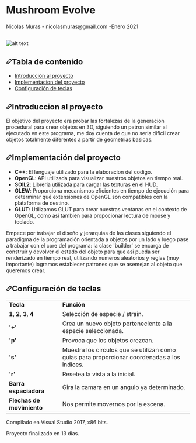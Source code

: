 <h1>Mushroom Evolve</h1>
Nicolas Muras - nicolasmuras@gmail.com -Enero 2021

<h2></h2>

![alt text](https://github.com/NicolasMuras/mushroom_evolve/blob/main/Progress%20in%20pictures/DAY_12B.jpg?raw=true)

<h2><a id="user-content-tabla-de-contenido" class="anchor" aria-hidden="true" href="#tabla-de-contenido"><svg class="octicon octicon-link" viewBox="0 0 16 16" version="1.1" width="16" height="16" aria-hidden="true"><path fill-rule="evenodd" d="M7.775 3.275a.75.75 0 001.06 1.06l1.25-1.25a2 2 0 112.83 2.83l-2.5 2.5a2 2 0 01-2.83 0 .75.75 0 00-1.06 1.06 3.5 3.5 0 004.95 0l2.5-2.5a3.5 3.5 0 00-4.95-4.95l-1.25 1.25zm-4.69 9.64a2 2 0 010-2.83l2.5-2.5a2 2 0 012.83 0 .75.75 0 001.06-1.06 3.5 3.5 0 00-4.95 0l-2.5 2.5a3.5 3.5 0 004.95 4.95l1.25-1.25a.75.75 0 00-1.06-1.06l-1.25 1.25a2 2 0 01-2.83 0z"></path></svg></a>Tabla de contenido
</h2>
<ul>
  <li><a href="#introduccion-al-proyecto">Introducción al proyecto</a></li>
  <li><a href="#implementaci%C3%B3n-del-proyecto">Implementacion del proyecto</a></li>
  <li><a href="#configuracion-de-teclas">Configuración de teclas</a></li>
</ul>

<h2><a id="user-content-introduccion-al-proyecto" class="anchor" aria-hidden="true" href="#introduccion-al-proyecto"><svg class="octicon octicon-link" viewBox="0 0 16 16" version="1.1" width="16" height="16" aria-hidden="true"><path fill-rule="evenodd" d="M7.775 3.275a.75.75 0 001.06 1.06l1.25-1.25a2 2 0 112.83 2.83l-2.5 2.5a2 2 0 01-2.83 0 .75.75 0 00-1.06 1.06 3.5 3.5 0 004.95 0l2.5-2.5a3.5 3.5 0 00-4.95-4.95l-1.25 1.25zm-4.69 9.64a2 2 0 010-2.83l2.5-2.5a2 2 0 012.83 0 .75.75 0 001.06-1.06 3.5 3.5 0 00-4.95 0l-2.5 2.5a3.5 3.5 0 004.95 4.95l1.25-1.25a.75.75 0 00-1.06-1.06l-1.25 1.25a2 2 0 01-2.83 0z"></path></svg></a>Introduccion al proyecto</h2>

El objetivo del proyecto era probar las fortalezas de la generacion procedural para crear objetos en 3D, siguiendo un patron similar al ejecutado en este programa, me doy cuenta de que no seria dificil crear objetos totalmente diferentes a partir de geometrias basicas.

<h2><a id="user-content-implementación-del-proyecto" class="anchor" aria-hidden="true" href="#implementación-del-proyecto"><svg class="octicon octicon-link" viewBox="0 0 16 16" version="1.1" width="16" height="16" aria-hidden="true"><path fill-rule="evenodd" d="M7.775 3.275a.75.75 0 001.06 1.06l1.25-1.25a2 2 0 112.83 2.83l-2.5 2.5a2 2 0 01-2.83 0 .75.75 0 00-1.06 1.06 3.5 3.5 0 004.95 0l2.5-2.5a3.5 3.5 0 00-4.95-4.95l-1.25 1.25zm-4.69 9.64a2 2 0 010-2.83l2.5-2.5a2 2 0 012.83 0 .75.75 0 001.06-1.06 3.5 3.5 0 00-4.95 0l-2.5 2.5a3.5 3.5 0 004.95 4.95l1.25-1.25a.75.75 0 00-1.06-1.06l-1.25 1.25a2 2 0 01-2.83 0z"></path></svg></a>Implementación del proyecto</h2>
<ul>
<li><strong>C++</strong>: El lenguaje utilizado para la elaboracion del codigo.</li>
<li><strong>OpenGL</strong>: API utilizada para visualizar nuestros objetos en tiempo real.</li>
<li><strong>SOIL2</strong>: Libreria utilizada para cargar las texturas en el HUD.</li>
<li><strong>GLEW</strong>: Proporciona mecanismos eficientes en tiempo de ejecución para determinar qué extensiones de OpenGL son compatibles con la plataforma de destino.</li>
<li><strong>GLUT</strong>: Utilizamos GLUT para crear nuestras ventanas en el contexto de OpenGL, como asi tambien para propocionar lectura de mouse y teclado.</li>
</ul>

Empece por trabajar el diseño y jerarquias de las clases siguiendo el paradigma de la programación orientada a objetos por un lado y luego pase a trabajar con el core del programa: la clase 'builder' se encarga de construir y devolver el estado del objeto para que asi pueda ser renderizado en tiempo real, utilizando numeros aleatorios y reglas (muy importante) logramos establecer patrones que se asemejan al objeto que queremos crear.

<h2><a id="user-content-configuracion-de-teclas" class="anchor" aria-hidden="true" href="#configuracion-de-teclas"><svg class="octicon octicon-link" viewBox="0 0 16 16" version="1.1" width="16" height="16" aria-hidden="true"><path fill-rule="evenodd" d="M7.775 3.275a.75.75 0 001.06 1.06l1.25-1.25a2 2 0 112.83 2.83l-2.5 2.5a2 2 0 01-2.83 0 .75.75 0 00-1.06 1.06 3.5 3.5 0 004.95 0l2.5-2.5a3.5 3.5 0 00-4.95-4.95l-1.25 1.25zm-4.69 9.64a2 2 0 010-2.83l2.5-2.5a2 2 0 012.83 0 .75.75 0 001.06-1.06 3.5 3.5 0 00-4.95 0l-2.5 2.5a3.5 3.5 0 004.95 4.95l1.25-1.25a.75.75 0 00-1.06-1.06l-1.25 1.25a2 2 0 01-2.83 0z"></path></svg></a>Configuración de teclas</h2>

<table>
  <tbody><tr>
   <td><strong>Tecla</strong>
   </td>
   <td><strong>Función</strong>
   </td>
  </tr>
  <tr>
   <td><strong>1, 2, 3, 4</strong>
   </td>
   <td><a>Selección de especie / strain.</a>
   </td>
  </tr>
  <tr>
   <td><strong>'+'</strong>
   </td>
   <td>Crea un nuevo objeto perteneciente a la especie seleccionada.
   </td>
  </tr>
  <tr>
   <td><strong>'p'</strong>
   </td>
   <td>Provoca que los objetos crezcan.
   </td>
  </tr>
  <tr>
   <td><strong>'s'</strong>
   </td>
   <td>Muestra los circulos que se utilizan como guias para proporcionar coordenadas a los indíces.
   </td>
  </tr>
  <tr>
   <td><strong>'r'</strong>
   </td>
   <td>Resetea la vista a la inicial.
   </td>
  </tr>
  <tr>
   <td><strong>Barra espaciadora</strong>
   </td>
   <td>Gira la camara en un angulo ya determinado.
   </td>
  </tr>
  <tr>
   <td><strong>Flechas de movimiento</strong>
   </td>
   <td>Nos permite movernos por la escena.
   </td>
  </tr>
</tbody></table>

Compilado en Visual Studio 2017, x86 bits.

Proyecto finalizado en 13 dias.


